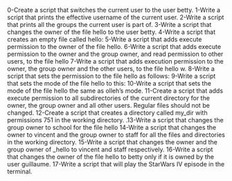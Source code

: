 0-Create a script that switches the current user to the user betty.
1-Write a script that prints the effective username of the current user.
2-Write a script that prints all the groups the current user is part of.
3-Write a script that changes the owner of the file hello to the user betty.
4-Write a script that creates an empty file called hello:
5-Write a script that adds execute permission to the owner of the file hello.
6-Write a script that adds execute permission to the owner and the group owner, and read permission to other users, to the file hello
7-Write a script that adds execution permission to the owner, the group owner and the other users, to the file hello
w.
8-Write a script that sets the permission to the file hello as follows:
9-Write a script that sets the mode of the file hello to this:
10-Write a script that sets the mode of the file hello the same as olleh’s mode.
11-Create a script that adds execute permission to all subdirectories of the current directory for the owner, the group owner and all other users. Regular files should not be changed.
12-Create a script that creates a directory called my_dir with permissions 751 in the working directory.
.13-Write a script that changes the group owner to school for the file hello
14-Write a script that changes the owner to vincent and the group owner to staff for all the files and directories in the working directory.
15-Write a script that changes the owner and the group owner of _hello to vincent and staff respectively.
16-Write a script that changes the owner of the file hello to betty only if it is owned by the user guillaume.
17-Write a script that will play the StarWars IV episode in the terminal.

